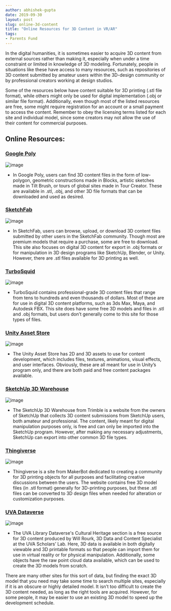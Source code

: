 ```yaml
---
author: abhishek-gupta
date: 2019-09-30
layout: post
slug: online-3d-content
title: "Online Resources for 3D Content in VR/AR"
tags:
- Parents Fund
---
```


In the digital humanities, it is sometimes easier to acquire 3D content from external sources rather than making it, especially when under a time constraint or limited in knowledge of 3D modeling. Fortunately, people in situations like these have access to many resources, such as repositories of 3D content submitted by amateur users within the 3D-design community or by professional creators working at design studios. 

Some of the resources below have content suitable for 3D printing (.stl file format), while others might only be used for digital implementation (.obj or similar file format). Additionally, even though most of the listed resources are free, some might require registration for an account or a small payment to access the content. Remember to obey the licensing terms listed for each site and individual model, since some creators may not allow the use of their content for commercial purposes. 

## Online Resources:

### [Google Poly](https://poly.google.com/)
![image](https://i.ytimg.com/vi/utrMljN0D9M/maxresdefault.jpg)
- In Google Poly, users can find 3D content files in the form of low-polygon, geometric constructions made in Blocks, artistic sketches made in Tilt Brush, or tours of global sites made in Tour Creator. These are available in .stl, .obj, and other 3D file formats that can be downloaded and used as desired. 

### [SketchFab](http://www.sketchfab.com)
![image](https://styly.cc/wp-content/uploads/2018/05/ichatch.png)
- In SketchFab, users can browse, upload, or download 3D content files submitted by other users in the SketchFab community. Though most are premium models that require a purchase, some are free to download. This site also focuses on digital 3D content for export in .obj formats or for manipulation in 3D design programs like SketchUp, Blender, or Unity. However, there are .stl files available for 3D printing as well.

### [TurboSquid](http://www.turbosquid.com)
![image](https://blog.turbosquid.com/wp-content/uploads/2013/01/qp_control.png)
- TurboSquid contains professional-grade 3D content files that range from tens to hundreds and even thousands of dollars. Most of these are for use in digital 3D content platforms, such as 3ds Max, Maya, and Autodesk FBX. This site does have some free 3D models and files in .stl and .obj formats, but users don’t generally come to this site for those types of files. 

### [Unity Asset Store](https://assetstore.unity.com/)
![image](https://unity3d.com/profiles/unity3d/themes/unity/images/eloqua/article/unity-asset-store-website.jpg)
- The Unity Asset Store has 2D and 3D assets to use for content development, which includes files, textures, animations, visual effects, and user interfaces. Obviously, these are all meant for use in Unity’s program only, and there are both paid and free content packages available. 

### [SketchUp 3D Warehouse](https://3dwarehouse.sketchup.com/)
![image](https://help.sketchup.com/sites/help.sketchup.com/files/images/3dwh-3000249-3DWarehouse.png)
- The SketchUp 3D Warehouse from Trimble is a website from the owners of SketchUp that collects 3D content submissions from SketchUp users, both amateur and professional. The content, likely meant for digital manipulation purposes only, is free and can only be imported into the SketchUp program. However, after making any necessary adjustments, SketchUp can export into other common 3D file types.

### [Thingiverse](http://www.thingiverse.com)
![image](https://i.all3dp.com/wp-content/uploads/2015/11/27124949/Thingiverse-e1446461104689-1284x722.png)
- Thingiverse is a site from MakerBot dedicated to creating a community for 3D printing objects for all purposes and facilitating creative discussions between the users. The website contains free 3D model files (in .stl format) generally for 3D-printing purposes, but these .stl files can be converted to 3D design files when needed for alteration or customization purposes. 

### [UVA Dataverse](https://dataverse.lib.virginia.edu/dataverse/culturalheritage)
![image](https://dataverse.lib.virginia.edu/logos/navbar/DV-LibraData.png)
- The UVA Library Dataverse's Cultural Heritage section is a free source for 3D content produced by Will Rourk, 3D Data and Content Specialist at the UVA Scholars’ Lab. Here, 3D data is available in both digitally viewable and 3D printable formats so that people can import them for use in virtual reality or for physical manipulation. Additionally, some objects have the raw point cloud data available, which can be used to create the 3D models from scratch.

There are many other sites for this sort of data, but finding the exact 3D model that you need may take some time to search multiple sites, especially if it is an obscure or highly detailed model. It isn’t too difficult to create the 3D content needed, as long as the right tools are acquired. However, for some people, it may be easier to use an existing 3D model to speed up the development schedule.

